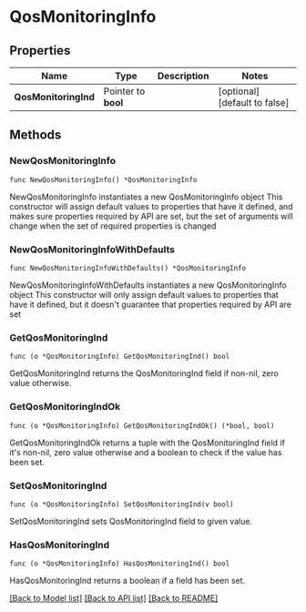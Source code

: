 # QosMonitoringInfo

## Properties

Name | Type | Description | Notes
------------ | ------------- | ------------- | -------------
**QosMonitoringInd** | Pointer to **bool** |  | [optional] [default to false]

## Methods

### NewQosMonitoringInfo

`func NewQosMonitoringInfo() *QosMonitoringInfo`

NewQosMonitoringInfo instantiates a new QosMonitoringInfo object
This constructor will assign default values to properties that have it defined,
and makes sure properties required by API are set, but the set of arguments
will change when the set of required properties is changed

### NewQosMonitoringInfoWithDefaults

`func NewQosMonitoringInfoWithDefaults() *QosMonitoringInfo`

NewQosMonitoringInfoWithDefaults instantiates a new QosMonitoringInfo object
This constructor will only assign default values to properties that have it defined,
but it doesn't guarantee that properties required by API are set

### GetQosMonitoringInd

`func (o *QosMonitoringInfo) GetQosMonitoringInd() bool`

GetQosMonitoringInd returns the QosMonitoringInd field if non-nil, zero value otherwise.

### GetQosMonitoringIndOk

`func (o *QosMonitoringInfo) GetQosMonitoringIndOk() (*bool, bool)`

GetQosMonitoringIndOk returns a tuple with the QosMonitoringInd field if it's non-nil, zero value otherwise
and a boolean to check if the value has been set.

### SetQosMonitoringInd

`func (o *QosMonitoringInfo) SetQosMonitoringInd(v bool)`

SetQosMonitoringInd sets QosMonitoringInd field to given value.

### HasQosMonitoringInd

`func (o *QosMonitoringInfo) HasQosMonitoringInd() bool`

HasQosMonitoringInd returns a boolean if a field has been set.


[[Back to Model list]](../README.md#documentation-for-models) [[Back to API list]](../README.md#documentation-for-api-endpoints) [[Back to README]](../README.md)


